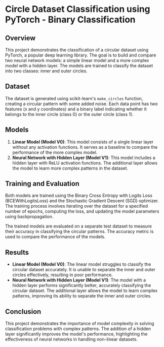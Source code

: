 # Circle Dataset Classification using PyTorch - Binary Classification

## Overview
This project demonstrates the classification of a circular dataset using PyTorch, a popular deep learning library. The goal is to build and compare two neural network models: a simple linear model and a more complex model with a hidden layer. The models are trained to classify the dataset into two classes: inner and outer circles.

## Dataset
The dataset is generated using scikit-learn's `make_circles` function, creating a circular pattern with some added noise. Each data point has two features (x and y coordinates) and a binary label indicating whether it belongs to the inner circle (class 0) or the outer circle (class 1).

## Models
1. **Linear Model (Model V0)**: This model consists of a single linear layer without any activation functions. It serves as a baseline to compare the performance of the more complex model.
2. **Neural Network with Hidden Layer (Model V1)**: This model includes a hidden layer with ReLU activation functions. The additional layer allows the model to learn more complex patterns in the dataset.

## Training and Evaluation
Both models are trained using the Binary Cross Entropy with Logits Loss (BCEWithLogitsLoss) and the Stochastic Gradient Descent (SGD) optimizer. The training process involves iterating over the dataset for a specified number of epochs, computing the loss, and updating the model parameters using backpropagation.

The trained models are evaluated on a separate test dataset to measure their accuracy in classifying the circular patterns. The accuracy metric is used to compare the performance of the models.

## Results
- **Linear Model (Model V0)**: The linear model struggles to classify the circular dataset accurately. It is unable to separate the inner and outer circles effectively, resulting in poor performance.
- **Neural Network with Hidden Layer (Model V1)**: The model with a hidden layer performs significantly better, accurately classifying the circular dataset. The additional layer allows the model to learn complex patterns, improving its ability to separate the inner and outer circles.

## Conclusion
This project demonstrates the importance of model complexity in solving classification problems with complex patterns. The addition of a hidden layer significantly improves the model's performance, highlighting the effectiveness of neural networks in handling non-linear datasets.
